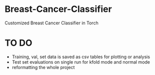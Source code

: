 # Breast-Cancer-Classifier
Customized Breast Cancer Classifier in Torch

# TO DO
- Training, val, set data is saved as csv tables for plotting or analysis
- Test set evaluations on single run for kfold mode and normal mode
- reformatting the whole project
